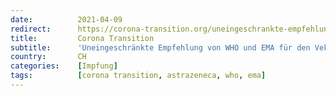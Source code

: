```yaml
---
date:          2021-04-09
redirect:      https://corona-transition.org/uneingeschrankte-empfehlung-von-who-und-ema-fur-den-vektorimpfstoff-von
title:         Corona Transition
subtitle:      'Uneingeschränkte Empfehlung von WHO und EMA für den Vektorimpfstoff von AstraZeneca'
country:       CH
categories:    [Impfung]
tags:          [corona transition, astrazeneca, who, ema]
---
```

